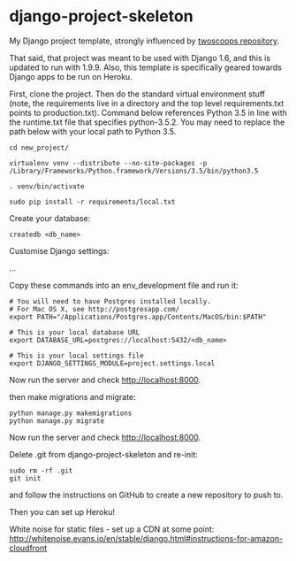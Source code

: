 django-project-skeleton
=======================

My Django project template, strongly influenced by [twoscoops repository](https://github.com/twoscoops/django-twoscoops-project).

That said, that project was meant to be used with Django 1.6, and this is updated to run with 1.9.9.
Also, this template is specifically geared towards Django apps to be run on Heroku.

First, clone the project. Then do the standard virtual environment stuff (note, the requirements live in a directory and the top level requirements.txt points to production.txt).
Command below references Python 3.5 in line with the runtime.txt file that specifies python-3.5.2. You may need to replace the path below with your local path to Python 3.5.

    cd new_project/

    virtualenv venv --distribute --no-site-packages -p /Library/Frameworks/Python.framework/Versions/3.5/bin/python3.5

    . venv/bin/activate

    sudo pip install -r requirements/local.txt

Create your database:

    createdb <db_name>

Customise Django settings:

...

Copy these commands into an env_development file and run it:

    # You will need to have Postgres installed locally.
    # For Mac OS X, see http://postgresapp.com/
    export PATH="/Applications/Postgres.app/Contents/MacOS/bin:$PATH"

    # This is your local database URL
    export DATABASE_URL=postgres://localhost:5432/<db_name>

    # This is your local settings file
    export DJANGO_SETTINGS_MODULE=project.settings.local

Now run the server and check <http://localhost:8000>.

then make migrations and migrate:

    python manage.py makemigrations
    python manage.py migrate

Now run the server and check <http://localhost:8000>.

Delete .git from django-project-skeleton and re-init:

    sudo rm -rf .git
    git init

and follow the instructions on GitHub to create a new repository to push to.

Then you can set up Heroku!

White noise for static files - set up a CDN at some point: http://whitenoise.evans.io/en/stable/django.html#instructions-for-amazon-cloudfront